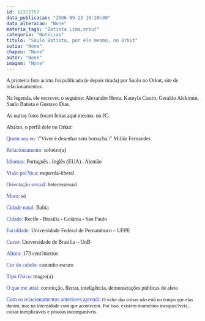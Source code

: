 ```yaml
---
id: 12372757
data_publicacao: "2006-09-23 16:20:00"
data_alteracao: "None"
materia_tags: "Batista Lima,orkut"
categoria: "Notícias"
titulo: "Saulo Batista, por ele mesmo, no Orkut"
sutia: "None"
chapeu: "None"
autor: "None"
imagem: "None"
---
```

<p><P><FONT face=Verdana>A primeira foto acima foi publicada (e depois tirada) por Saulo no Orkut, site de relacionamentos.</FONT></P></p>
<p><P><FONT face=Verdana>Na legenda, ele escreveu o seguinte: Alexandre Horta, Kamyla Castro, Geraldo Alckimin, Saulo Batista e Gustavo Dias.</FONT></P></p>
<p><P><FONT face=Verdana>As outras fotos foram feitas aqui mesmo, no JC.</P></FONT></p>
<p><P><FONT face=Verdana>Abaixo, o perfil dele no Orkut:</FONT></P><FONT color=#2242c0></p>
<p><P><FONT face=Verdana>Quem sou eu: </FONT></FONT><FONT face=Verdana>\"Viver é desenhar sem borracha.\" Millôr Fernandes</FONT></P><FONT color=#2242c0></p>
<p><P><FONT face=Verdana>Relacionamento: </FONT></FONT><FONT face=Verdana>solteiro(a)</FONT></P><FONT color=#2242c0></p>
<p><P><FONT face=Verdana>Idiomas: </FONT></FONT><FONT face=Verdana>Português , Inglês (EUA) , Alemão</FONT></P><FONT color=#2242c0></p>
<p><P><FONT face=Verdana>Visão pol?tica: </FONT></FONT><FONT face=Verdana>esquerda-liberal</FONT></P><FONT color=#2242c0></p>
<p><P><FONT face=Verdana>Orientação sexual: </FONT></FONT><FONT face=Verdana>heterossexual</FONT></P><FONT color=#2242c0></p>
<p><P><FONT face=Verdana>Moro: </FONT></FONT><FONT face=Verdana>só</FONT></P><FONT color=#2242c0></p>
<p><P><FONT face=Verdana>Cidade natal: </FONT></FONT><FONT face=Verdana>Bahia</FONT></P><FONT color=#2242c0></p>
<p><P><FONT face=Verdana>Cidade: </FONT></FONT><FONT face=Verdana>Recife - Brasilia - Goiânia - Sao Paulo</FONT></P><FONT color=#2242c0></p>
<p><P><FONT face=Verdana>Faculdade: </FONT></FONT><FONT face=Verdana>Universidade Federal de Pernambuco – UFPE</FONT></P><FONT color=#2242c0></p>
<p><P><FONT face=Verdana>Curso: </FONT></FONT><FONT face=Verdana>Universidade de Brasilia – UnB</FONT></P><FONT color=#2242c0></p>
<p><P><FONT face=Verdana>Altura: </FONT></FONT><FONT face=Verdana>173 cent?metros</FONT></P></p>
<p><P><FONT color=#2242c0><FONT face=Verdana>Cor do cabelo: </FONT></FONT><FONT face=Verdana>castanho escuro</FONT></P><FONT color=#2242c0></p>
<p><P><FONT face=Verdana>Tipo f?sico: </FONT></FONT><FONT face=Verdana>magro(a)</FONT></P></p>
<p><P><FONT color=#2242c0><FONT face=Verdana>O que me atrai: </FONT></FONT><FONT face=Verdana>convicção, flertar, inteligência, demonstrações públicas de afeto</FONT></P></p>
<p><P><FONT color=#2242c0><FONT face=Verdana>Com os relacionamentos anteriores aprendi: </FONT></FONT><FONT size=1><FONT face=Verdana size=2>O valor das coisas não está no tempo que elas duram, mas na intensidade com que acontecem. Por isso, existem momentos inesquec?veis, coisas inexplicáveis e pessoas incomparáveis.</FONT></P></FONT> </p>
